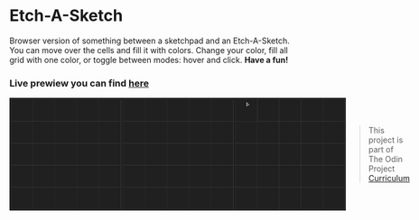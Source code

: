 # Etch-A-Sketch
 Browser version of something between a sketchpad and an Etch-A-Sketch.
 You can move over the cells and fill it with colors.
 Change your color, fill all grid with one color, or toggle between modes: hover and click. **Have a fun!**
 
 ### Live prewiew you can find [here](https://digidr0.github.io/Etch-A-Sketch/)
  <div style="display: flex; align-items: center;">
 <img src="/img/grid.gif" width="200" height="200" />
 <img src="/img/grid-2.gif" width="200" height="200" />
 <img src="/img/grid-3.gif" width="200" height="200" />
 <div>

 
 > This project is part of The Odin Project [Curriculum](https://www.theodinproject.com/paths/foundations/courses/foundations)
